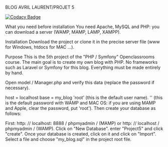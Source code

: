 BLOG AVRIL LAURENT/PROJET 5

[![Codacy Badge](https://api.codacy.com/project/badge/Grade/c10c2d9e7d7c4c48aa0d4794b33f6dfc)](https://www.codacy.com/app/greatalf/blogAvrilLaurent?utm_source=github.com&amp;utm_medium=referral&amp;utm_content=greatalf/blogAvrilLaurent&amp;utm_campaign=Badge_Grade)

What you need before installation
You need Apache, MySQL and PHP: you can download a server (WAMP, MAMP, LAMP, XAMPP).

Installation
Download the project or clone it in the precise server file (www for Windows, htdocs for MAC ...).

Purpose
This is the 5th project of the "PHP / Symfony" Openclassrooms course. The main goal is to create my own blog with PHP. No frameworks such as Laravel or Symfony for this blog. Everything must be made entirely by hand.

Open model / Manager.php and verify this data (replace the password if necessary).

host = localhost
base = my_blog
'root' (this is the default user name).
'' (this is the default password with WAMP and MAC OS: if you are using MAMP and Apple, clear the password, put 'root').
Then create your database as follows:

First: http: // localhost: 8888 / phpmyadmin / (MAMP) or http: // localhost / phpmyadmin / (WAMP).
Click on "New Database".
enter "Project5" and click "create".
Once your database is created, click on it and click on "Import".
Select a file and choose "my_blog.sql" in the project root file.
